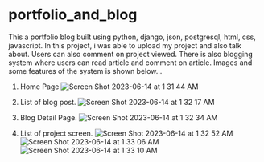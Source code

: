 # portfolio_and_blog
This a portfolio blog built using python, django, json, postgresql, html, css, javascript. In this project, i was able to upload my project and also talk about. Users can also comment on project viewed.
There is also blogging system where users can read article and comment on article. Images and some features of the system is shown below...

1. Home Page
![Screen Shot 2023-06-14 at 1 31 44 AM](https://github.com/michealdayo64/portfolio_and_blog/assets/55289122/77a99b24-4a40-4523-ab77-e3ce0dcc5a2a)

2. List of blog post.
 ![Screen Shot 2023-06-14 at 1 32 17 AM](https://github.com/michealdayo64/portfolio_and_blog/assets/55289122/17c1ac82-f69d-43bd-915b-331b953c0e32)

3. Blog Detail Page.
  ![Screen Shot 2023-06-14 at 1 32 34 AM](https://github.com/michealdayo64/portfolio_and_blog/assets/55289122/0a9a755e-f721-437c-8bfc-f11a6cbeead8)

4. List of project screen.
 ![Screen Shot 2023-06-14 at 1 32 52 AM](https://github.com/michealdayo64/portfolio_and_blog/assets/55289122/3b3cb92a-500b-4fbb-8cbc-859afa0e4862)
![Screen Shot 2023-06-14 at 1 33 06 AM](https://github.com/michealdayo64/portfolio_and_blog/assets/55289122/2d4de129-b7d9-41db-83a5-a4bea16d013b)
![Screen Shot 2023-06-14 at 1 33 10 AM](https://github.com/michealdayo64/portfolio_and_blog/assets/55289122/cd8417f9-c381-4cc5-b0ff-c83970f1203a)
